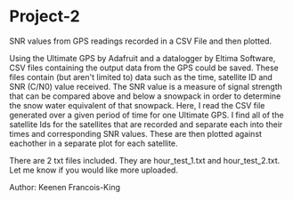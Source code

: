 # Project-2
SNR values from GPS readings recorded in a CSV File and then plotted.

Using the Ultimate GPS by Adafruit and a datalogger by Eltima Software, CSV files 
containing the output data from the GPS could be saved.  These files contain (but aren't
limited to) data such as the time, satellite ID and SNR (C/N0) value received.  The 
SNR value is a measure of signal strength that can be compared above and below a 
snowpack in order to determine the snow water equivalent of that snowpack.  Here, 
I read the CSV file generated over a given period of time for one Ultimate GPS.  I 
find all of the satellite Ids for the satellites that are recorded and separate each 
into their times and corresponding SNR values.  These are then plotted against
eachother in a separate plot for each satellite.

There are 2 txt files included.  They are hour_test_1.txt and hour_test_2.txt.  Let me 
know if you would like more uploaded.

Author: Keenen Francois-King
